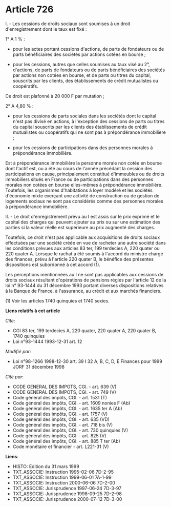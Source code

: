 # Article 726

I. - Les cessions de droits sociaux sont soumises à un droit d'enregistrement dont le taux est fixé :

1° A 1 % :

- pour les actes portant cessions d'actions, de parts de fondateurs ou de parts bénéficiaires des sociétés par actions cotées
en bourse ;

- pour les cessions, autres que celles soumises au taux visé au 2°, d'actions, de parts de fondateurs ou de parts
bénéficiaires des sociétés par actions non cotées en bourse, et de parts ou titres du capital, souscrits par les clients, des
établissements de crédit mutualistes ou coopératifs.

Ce droit est plafonné à 20 000 F par mutation ;

2° A 4,80 % :

- pour les cessions de parts sociales dans les sociétés dont le capital n'est pas divisé en actions, à l'exception des
cessions de parts ou titres du capital souscrits par les clients des établissements de crédit mutualistes ou coopératifs qui
ne sont pas à prépondérance immobilière ;

- pour les cessions de participations dans des personnes morales à prépondérance immobilière.

Est à prépondérance immobilière la personne morale non cotée en bourse dont l'actif est, ou a été au cours de l'année
précédant la cession des participations en cause, principalement constitué d'immeubles ou de droits immobiliers situés en
France ou de participations dans des personnes morales non cotées en bourse elles-mêmes à prépondérance immobilière.
Toutefois, les organismes d'habitations à loyer modéré et les sociétés d'économie mixte exerçant une activité de construction
ou de gestion de logements sociaux ne sont pas considérés comme des personnes morales à prépondérance immobilière.

II. - Le droit d'enregistrement prévu au I est assis sur le prix exprimé et le capital des charges qui peuvent ajouter au
prix ou sur une estimation des parties si la valeur réelle est supérieure au prix augmenté des charges.

Toutefois, ce droit n'est pas applicable aux acquisitions de droits sociaux effectuées par une société créée en vue de
racheter une autre société dans les conditions prévues aux articles 83 ter, 199 terdecies A, 220 quater ou 220 quater A.
Lorsque le rachat a été soumis à l'accord du ministre chargé des finances, prévu à l'article 220 quater B, le bénéfice des
présentes dispositions est subordonné à cet accord (1).

Les perceptions mentionnées au I ne sont pas applicables aux cessions de droits sociaux résultant d'opérations de pensions
régies par l'article 12 de la loi n° 93-1444 du 31 décembre 1993 portant diverses dispositions relatives à la Banque de
France, à l'assurance, au crédit et aux marchés financiers.

(1) Voir les articles 1740 quinquies et 1740 sexies.

**Liens relatifs à cet article**

_Cite_:

  - CGI 83 ter, 199 terdecies A, 220 quater, 220 quater A, 220 quater B, 1740 quinquies
  - Loi n°93-1444 1993-12-31 art. 12

_Modifié par_:

  - Loi n°98-1266 1998-12-30 art. 39 I 32 A, B, C, D, E Finances pour 1999 JORF 31 décembre 1998

_Cité par_:

  - CODE GENERAL DES IMPOTS, CGI. - art. 639 (V)
  - CODE GENERAL DES IMPOTS, CGI. - art. 749 (V)
  - Code général des impôts, CGI. - art. 1531 (T)
  - Code général des impôts, CGI. - art. 1609 nonies F (Ab)
  - Code général des impôts, CGI. - art. 1635 ter A (Ab)
  - Code général des impôts, CGI. - art. 1757 (V)
  - Code général des impôts, CGI. - art. 635 (VD)
  - Code général des impôts, CGI. - art. 718 bis (V)
  - Code général des impôts, CGI. - art. 730 quinquies (V)
  - Code général des impôts, CGI. - art. 825 (V)
  - Code général des impôts, CGI. - art. 885 T ter (Ab)
  - Code monétaire et financier - art. L221-31 (V)

**Liens**:

  - HISTO: Edition du 31 mars 1999
  - TXT_ASSOCIE: Instruction 1995-02-06 7D-2-95
  - TXT_ASSOCIE: Instruction 1999-06-01 7A-1-99
  - TXT_ASSOCIE: Instruction 2000-06-06 7D-2-00
  - TXT_ASSOCIE: Jurisprudence 1997-06-24 7D-3-97
  - TXT_ASSOCIE: Jurisprudence 1998-09-25 7D-2-98
  - TXT_ASSOCIE: Jurisprudence 2000-07-12 7D-3-00
